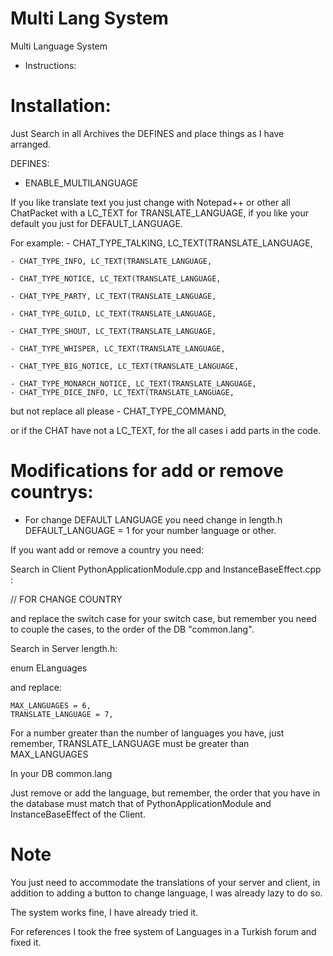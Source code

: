 # Multi Lang System
Multi Language System


- Instructions:

# Installation:

Just Search in all Archives the DEFINES and place things as I have arranged.

DEFINES: 

- ENABLE_MULTILANGUAGE

If you like translate text you just change with Notepad++ or other all ChatPacket with a LC_TEXT  for TRANSLATE_LANGUAGE, if you like your default you just for DEFAULT_LANGUAGE.

For example:
	- CHAT_TYPE_TALKING, LC_TEXT(TRANSLATE_LANGUAGE,
	
	- CHAT_TYPE_INFO, LC_TEXT(TRANSLATE_LANGUAGE,
	
	- CHAT_TYPE_NOTICE, LC_TEXT(TRANSLATE_LANGUAGE,
	
	- CHAT_TYPE_PARTY, LC_TEXT(TRANSLATE_LANGUAGE,
	
	- CHAT_TYPE_GUILD, LC_TEXT(TRANSLATE_LANGUAGE,
	
	- CHAT_TYPE_SHOUT, LC_TEXT(TRANSLATE_LANGUAGE,
	
	- CHAT_TYPE_WHISPER, LC_TEXT(TRANSLATE_LANGUAGE,
	
	- CHAT_TYPE_BIG_NOTICE, LC_TEXT(TRANSLATE_LANGUAGE,
	
	- CHAT_TYPE_MONARCH_NOTICE, LC_TEXT(TRANSLATE_LANGUAGE,
	- CHAT_TYPE_DICE_INFO, LC_TEXT(TRANSLATE_LANGUAGE,

but not replace all please
	- CHAT_TYPE_COMMAND,
	
or if the CHAT have not a LC_TEXT, for the all cases i add parts in the code.

# Modifications for add or remove countrys:

- For change DEFAULT LANGUAGE you need change in length.h DEFAULT_LANGUAGE = 1 for your number language or other.

If you want add or remove a country you need:

Search in Client PythonApplicationModule.cpp and InstanceBaseEffect.cpp :

// FOR CHANGE COUNTRY

and replace the switch case for your switch case, but remember you need to couple the cases, to the order of the DB "common.lang".

Search in Server length.h:

enum ELanguages

and replace:

	MAX_LANGUAGES = 6,
	TRANSLATE_LANGUAGE = 7,
	
For a number greater than the number of languages you have, just remember, TRANSLATE_LANGUAGE must be greater than MAX_LANGUAGES

In your DB common.lang 

Just remove or add the language, but remember, the order that you have in the database must match that of PythonApplicationModule and InstanceBaseEffect of the Client.

# Note

You just need to accommodate the translations of your server and client, in addition to adding a button to change language, I was already lazy to do so.

The system works fine, I have already tried it.

For references I took the free system of Languages in a Turkish forum and fixed it.
